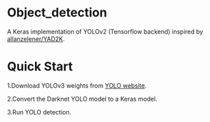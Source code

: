 # Object_detection
A Keras implementation of YOLOv2 (Tensorflow backend) inspired by [allanzelener/YAD2K](https://github.com/allanzelener/YAD2K).

# Quick Start
1.Download YOLOv3 weights from [YOLO website](http://pjreddie.com/darknet/yolo/).

2.Convert the Darknet YOLO model to a Keras model.

3.Run YOLO detection.



